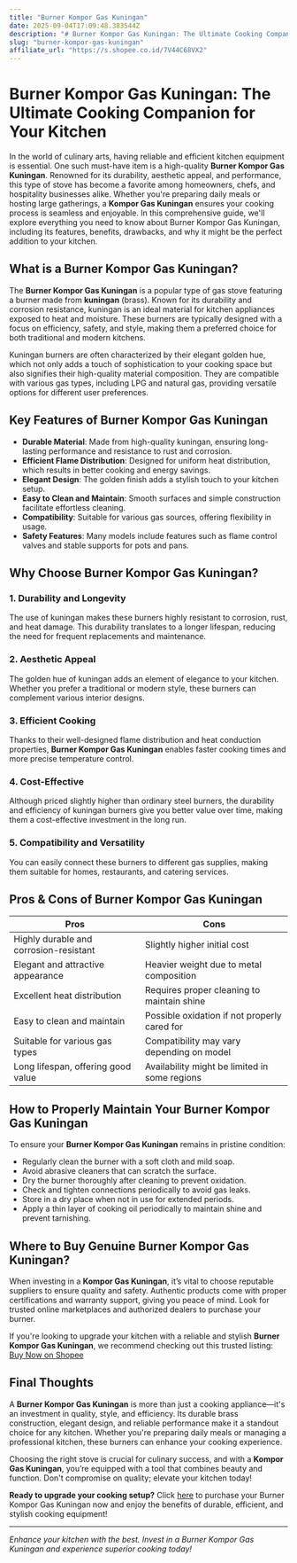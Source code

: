 ```yaml
---
title: "Burner Kompor Gas Kuningan"
date: 2025-09-04T17:09:48.383544Z
description: "# Burner Kompor Gas Kuningan: The Ultimate Cooking Companion for Your Kitchen..."
slug: "burner-kompor-gas-kuningan"
affiliate_url: "https://s.shopee.co.id/7V44C68VX2"
---
```

# Burner Kompor Gas Kuningan: The Ultimate Cooking Companion for Your Kitchen

In the world of culinary arts, having reliable and efficient kitchen equipment is essential. One such must-have item is a high-quality **Burner Kompor Gas Kuningan**. Renowned for its durability, aesthetic appeal, and performance, this type of stove has become a favorite among homeowners, chefs, and hospitality businesses alike. Whether you're preparing daily meals or hosting large gatherings, a **Kompor Gas Kuningan** ensures your cooking process is seamless and enjoyable. In this comprehensive guide, we'll explore everything you need to know about Burner Kompor Gas Kuningan, including its features, benefits, drawbacks, and why it might be the perfect addition to your kitchen.

## What is a Burner Kompor Gas Kuningan?

The **Burner Kompor Gas Kuningan** is a popular type of gas stove featuring a burner made from **kuningan** (brass). Known for its durability and corrosion resistance, kuningan is an ideal material for kitchen appliances exposed to heat and moisture. These burners are typically designed with a focus on efficiency, safety, and style, making them a preferred choice for both traditional and modern kitchens.

Kuningan burners are often characterized by their elegant golden hue, which not only adds a touch of sophistication to your cooking space but also signifies their high-quality material composition. They are compatible with various gas types, including LPG and natural gas, providing versatile options for different user preferences.

## Key Features of Burner Kompor Gas Kuningan

- **Durable Material**: Made from high-quality kuningan, ensuring long-lasting performance and resistance to rust and corrosion.
- **Efficient Flame Distribution**: Designed for uniform heat distribution, which results in better cooking and energy savings.
- **Elegant Design**: The golden finish adds a stylish touch to your kitchen setup.
- **Easy to Clean and Maintain**: Smooth surfaces and simple construction facilitate effortless cleaning.
- **Compatibility**: Suitable for various gas sources, offering flexibility in usage.
- **Safety Features**: Many models include features such as flame control valves and stable supports for pots and pans.

## Why Choose Burner Kompor Gas Kuningan?

### 1. Durability and Longevity

The use of kuningan makes these burners highly resistant to corrosion, rust, and heat damage. This durability translates to a longer lifespan, reducing the need for frequent replacements and maintenance.

### 2. Aesthetic Appeal

The golden hue of kuningan adds an element of elegance to your kitchen. Whether you prefer a traditional or modern style, these burners can complement various interior designs.

### 3. Efficient Cooking

Thanks to their well-designed flame distribution and heat conduction properties, **Burner Kompor Gas Kuningan** enables faster cooking times and more precise temperature control.

### 4. Cost-Effective

Although priced slightly higher than ordinary steel burners, the durability and efficiency of kuningan burners give you better value over time, making them a cost-effective investment in the long run.

### 5. Compatibility and Versatility

You can easily connect these burners to different gas supplies, making them suitable for homes, restaurants, and catering services.

## Pros & Cons of Burner Kompor Gas Kuningan

| Pros                                              | Cons                                                 |
|---------------------------------------------------|------------------------------------------------------|
| Highly durable and corrosion-resistant          | Slightly higher initial cost                        |
| Elegant and attractive appearance                | Heavier weight due to metal composition             |
| Excellent heat distribution                      | Requires proper cleaning to maintain shine        |
| Easy to clean and maintain                       | Possible oxidation if not properly cared for     |
| Suitable for various gas types                     | Compatibility may vary depending on model          |
| Long lifespan, offering good value               | Availability might be limited in some regions     |

## How to Properly Maintain Your Burner Kompor Gas Kuningan

To ensure your **Burner Kompor Gas Kuningan** remains in pristine condition:

- Regularly clean the burner with a soft cloth and mild soap.
- Avoid abrasive cleaners that can scratch the surface.
- Dry the burner thoroughly after cleaning to prevent oxidation.
- Check and tighten connections periodically to avoid gas leaks.
- Store in a dry place when not in use for extended periods.
- Apply a thin layer of cooking oil periodically to maintain shine and prevent tarnishing.

## Where to Buy Genuine Burner Kompor Gas Kuningan?

When investing in a **Kompor Gas Kuningan**, it’s vital to choose reputable suppliers to ensure quality and safety. Authentic products come with proper certifications and warranty support, giving you peace of mind. Look for trusted online marketplaces and authorized dealers to purchase your burner.

If you're looking to upgrade your kitchen with a reliable and stylish **Burner Kompor Gas Kuningan**, we recommend checking out this trusted listing: [Buy Now on Shopee](https://s.shopee.co.id/7V44C68VX2)

## Final Thoughts

A **Burner Kompor Gas Kuningan** is more than just a cooking appliance—it's an investment in quality, style, and efficiency. Its durable brass construction, elegant design, and reliable performance make it a standout choice for any kitchen. Whether you're preparing daily meals or managing a professional kitchen, these burners can enhance your cooking experience.

Choosing the right stove is crucial for culinary success, and with a **Kompor Gas Kuningan**, you’re equipped with a tool that combines beauty and function. Don't compromise on quality; elevate your kitchen today!

**Ready to upgrade your cooking setup?** Click [here](https://s.shopee.co.id/7V44C68VX2) to purchase your Burner Kompor Gas Kuningan now and enjoy the benefits of durable, efficient, and stylish cooking equipment!

---

*Enhance your kitchen with the best. Invest in a Burner Kompor Gas Kuningan and experience superior cooking today!*